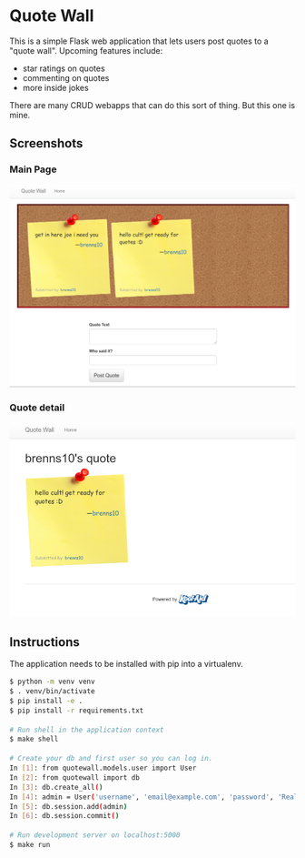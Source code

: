Quote Wall
==========

This is a simple Flask web application that lets users post quotes to a "quote
wall". Upcoming features include:

- star ratings on quotes
- commenting on quotes
- more inside jokes

There are many CRUD webapps that can do this sort of thing. But this one is
mine.

Screenshots
-----------

### Main Page

![homepage](screenshots/homepage.png)

### Quote detail

![homepage](screenshots/detail.png)

Instructions
------------

The application needs to be installed with pip into a virtualenv.

```bash
$ python -m venv venv
$ . venv/bin/activate
$ pip install -e .
$ pip install -r requirements.txt

# Run shell in the application context
$ make shell

# Create your db and first user so you can log in.
In [1]: from quotewall.models.user import User
In [2]: from quotewall import db
In [3]: db.create_all()
In [4]: admin = User('username', 'email@example.com', 'password', 'Real Name')
In [5]: db.session.add(admin)
In [6]: db.session.commit()

# Run development server on localhost:5000
$ make run
```
